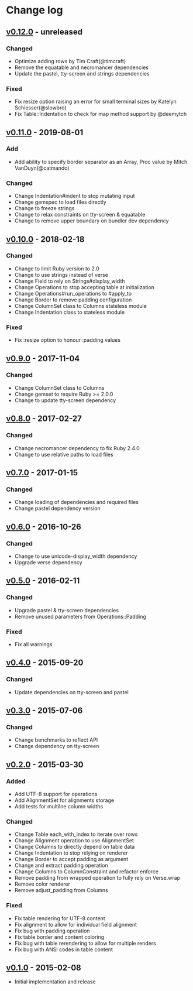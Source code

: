 # Change log

## [v0.12.0] - unreleased

### Changed
* Optimize adding rows by Tim Craft(@timcraft)
* Remove the equatable and necromancer dependencies
* Update the pastel, tty-screen and strings dependencies

### Fixed
* Fix resize option raising an error for small terminal sizes by Katelyn Schiesser(@slowbro)
* Fix Table::Indentation to check for map method support by @deemytch

## [v0.11.0] - 2019-08-01

### Add
* Add ability to specify border separator as an Array, Proc value by Mitch VanDuyn(@catmando)

### Changed
* Change Indentation#indent to stop mutating input
* Change gemspec to load files directly
* Change to freeze strings
* Change to relax constraints on tty-screen & equatable
* Change to remove upper boundary on bundler dev dependency

## [v0.10.0] - 2018-02-18

### Changed
* Change to limit Ruby version to 2.0
* Change to use strings instead of verse
* Change Field to rely on Strings#display_width
* Change Operations to stop accepting table at initialization
* Change Operations#run_operations to #apply_to
* Change Border to remove padding configuration
* Change ColumnSet class to Columns stateless module
* Change Indentation class to stateless module

### Fixed
* Fix :resize option to honour :padding values

## [v0.9.0] - 2017-11-04

### Changed
* Change ColumnSet class to Columns
* Change gemset to require Ruby >= 2.0.0
* Change to update tty-screen dependency

## [v0.8.0] - 2017-02-27

### Changed
* Change necromancer dependency to fix Ruby 2.4.0
* Change to use relative paths to load files

## [v0.7.0] - 2017-01-15

### Changed
* Change loading of dependencies and required files
* Change pastel dependency version

## [v0.6.0] - 2016-10-26

### Changed
* Change to use unicode-display_width dependency
* Upgrade verse dependency

## [v0.5.0] - 2016-02-11

### Changed
* Upgrade pastel & tty-screen dependencies
* Remove unused parameters from Operations::Padding

### Fixed
* Fix all warnings

## [v0.4.0] - 2015-09-20

### Changed
* Update dependencies on tty-screen and pastel

## [v0.3.0] - 2015-07-06

### Changed
* Change benchmarks to reflect API
* Change dependency on tty-screen

## [v0.2.0] - 2015-03-30

### Added
* Add UTF-8 support for operations
* Add AlignmentSet for alignments storage
* Add tests for multilne column widths

### Changed
* Change Table each_with_index to iterate over rows
* Change Alignment operation to use AlignmentSet
* Change Columns to directly depend on table data
* Change Indentation to stop relying on renderer
* Change Border to accept padding as argument
* Change and extract padding operation
* Change Columns to ColumnConstraint and refactor enforce
* Remove padding from wrapped operation to fully rely on Verse.wrap
* Remove color renderer
* Remove adjust_padding from Columns

### Fixed
* Fix table rendering for UTF-8 content
* Fix alignment to allow for individual field alignment
* Fix bug with padding operation
* Fix table border and content coloring
* Fix bug with table rerendering to allow for multiple renders
* Fix bug with ANSI codes in table content

## [v0.1.0] - 2015-02-08

* Initial implementation and release

[v0.12.0]: https://github.com/piotrmurach/tty-table/compare/v0.11.0...v0.12.0
[v0.11.0]: https://github.com/piotrmurach/tty-table/compare/v0.10.0...v0.11.0
[v0.10.0]: https://github.com/piotrmurach/tty-table/compare/v0.9.0...v0.10.0
[v0.9.0]: https://github.com/piotrmurach/tty-table/compare/v0.8.0...v0.9.0
[v0.8.0]: https://github.com/piotrmurach/tty-table/compare/v0.7.0...v0.8.0
[v0.7.0]: https://github.com/piotrmurach/tty-table/compare/v0.6.0...v0.7.0
[v0.6.0]: https://github.com/piotrmurach/tty-table/compare/v0.5.0...v0.6.0
[v0.5.0]: https://github.com/piotrmurach/tty-table/compare/v0.4.0...v0.5.0
[v0.4.0]: https://github.com/piotrmurach/tty-table/compare/v0.3.0...v0.4.0
[v0.3.0]: https://github.com/piotrmurach/tty-table/compare/v0.2.0...v0.3.0
[v0.2.0]: https://github.com/piotrmurach/tty-table/compare/v0.1.0...v0.2.0
[v0.1.0]: https://github.com/piotrmurach/tty-table/compare/v0.1.0

